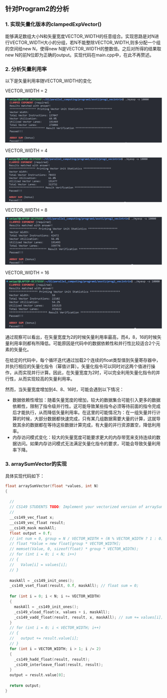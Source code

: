## 针对Program2的分析

### 1. 实现矢量化版本的clampedExpVector()

能够满足数组大小N和矢量宽度VECTOR_WIDTH的任意组合。实现思路是对N进行VECTOR_WIDTH大小的分组，若N不能整除VECTOR_WIDTH,则多分配一个组的空间给new N，使得new N是VECTOR_WIDTH的整数倍。之后对所得的结果取new N的前N位即为正确的output。实现代码在main.cpp中，在此不再赘述。

### 2. 分析矢量利用率

以下是矢量利用率随VECTOR_WIDTH的变化

VECTOR_WIDTH = 2

![1686238355182](image/prog2_analyze/1686238355182.png)

VECTOR_WIDTH = 4

![1686238364377](image/prog2_analyze/1686238364377.png)

VECTOR_WIDTH = 8

![1686238370204](image/prog2_analyze/1686238370204.png)

VECTOR_WIDTH = 16

![1686238389286](image/prog2_analyze/1686238389286.png)

通过观察可以看出，在矢量宽度为2的时候矢量利用率最高，而4，8，16的时候矢量利用率则都有所降低。可能原因是代码中的数据依赖性和并行性比较适合2个元素的矢量化。

在给定的代码中，每个循环迭代通过加载2个连续的float类型值到矢量寄存器中，并执行相应的矢量化指令（幂值计算）。矢量化指令可以同时对这两个值进行操作，从而实现并行计算。因此，在矢量宽度为2时，可以完全利用矢量化指令的并行性，从而实现较高的矢量利用率。

然而，当矢量宽度增加到4、8、16时，可能会遇到以下情况：

* 数据依赖性增加：随着矢量宽度的增加，较大的数据集合可能引入更多的数据依赖性，限制了指令级并行性。这可能导致某些指令必须等待前面的指令完成后才能执行，从而降低矢量利用率。在这里的可能情况为：在一组矢量并行计算的时候，大部分数据都快速完成，只有某几组数据需要大量的计算，这就导致其余的数据都在等待这些数据计算完成，有大量的并行资源置空，降低利用率。
* 内存访问模式变化：较大的矢量宽度可能要求更大的内存带宽来支持连续的数据访问。如果内存访问模式无法满足矢量化指令的要求，可能会导致矢量利用率下降。

### 3. arraySumVector的实现

具体实现代码如下：

```cpp
float arraySumVector(float *values, int N)
{

  //
  // CS149 STUDENTS TODO: Implement your vectorized version of arraySumSerial here
  //
  __cs149_vec_float x;
  __cs149_vec_float result;
  __cs149_mask maskAll;
  float output = 0.f;
  // int num = 0, group = N / VECTOR_WIDTH + (N % VECTOR_WIDTH ? 1 : 0);
  // float *Value = new float[group * VECTOR_WIDTH];
  // memset(Value, 0, sizeof(float) * group * VECTOR_WIDTH);
  // for (int i = 0; i < N; i++)
  // {
  //   Value[i] = values[i];
  // }

  maskAll = _cs149_init_ones();
  _cs149_vset_float(result, 0.f, maskAll); // float sum = 0;

  for (int i = 0; i < N; i += VECTOR_WIDTH)
  {
    maskAll = _cs149_init_ones();
    _cs149_vload_float(x, values + i, maskAll);
    _cs149_vadd_float(result, result, x, maskAll); // sum += values[i];
  }
  // for (int i = 0; i < VECTOR_WIDTH; i++)
  // {
  //   output += result.value[i];
  // }
  for (int i = VECTOR_WIDTH; i > 1; i /= 2)
  {
    _cs149_hadd_float(result, result);
    _cs149_interleave_float(result, result);
  }
  output = result.value[0];

  return output;
}

```
